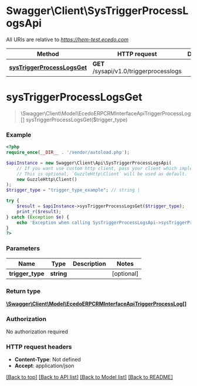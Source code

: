 # Swagger\Client\SysTriggerProcessLogsApi

All URIs are relative to *https://hem-test.ecedo.com*

Method | HTTP request | Description
------------- | ------------- | -------------
[**sysTriggerProcessLogsGet**](SysTriggerProcessLogsApi.md#sysTriggerProcessLogsGet) | **GET** /sysapi/v1.0/triggerprocesslogs | 


# **sysTriggerProcessLogsGet**
> \Swagger\Client\Model\EcedoERPCRMInterfaceApiTriggerProcessLog[] sysTriggerProcessLogsGet($trigger_type)



### Example
```php
<?php
require_once(__DIR__ . '/vendor/autoload.php');

$apiInstance = new Swagger\Client\Api\SysTriggerProcessLogsApi(
    // If you want use custom http client, pass your client which implements `GuzzleHttp\ClientInterface`.
    // This is optional, `GuzzleHttp\Client` will be used as default.
    new GuzzleHttp\Client()
);
$trigger_type = "trigger_type_example"; // string | 

try {
    $result = $apiInstance->sysTriggerProcessLogsGet($trigger_type);
    print_r($result);
} catch (Exception $e) {
    echo 'Exception when calling SysTriggerProcessLogsApi->sysTriggerProcessLogsGet: ', $e->getMessage(), PHP_EOL;
}
?>
```

### Parameters

Name | Type | Description  | Notes
------------- | ------------- | ------------- | -------------
 **trigger_type** | **string**|  | [optional]

### Return type

[**\Swagger\Client\Model\EcedoERPCRMInterfaceApiTriggerProcessLog[]**](../Model/EcedoERPCRMInterfaceApiTriggerProcessLog.md)

### Authorization

No authorization required

### HTTP request headers

 - **Content-Type**: Not defined
 - **Accept**: application/json

[[Back to top]](#) [[Back to API list]](../../README.md#documentation-for-api-endpoints) [[Back to Model list]](../../README.md#documentation-for-models) [[Back to README]](../../README.md)

